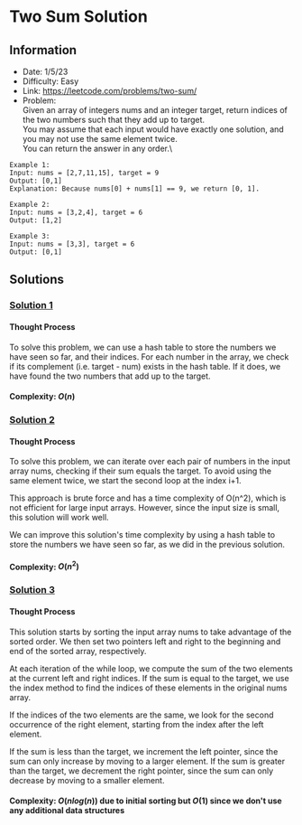 # Two Sum Solution 
## Information 
* Date: 1/5/23 
* Difficulty: Easy
* Link: https://leetcode.com/problems/two-sum/
* Problem: \
Given an array of integers nums and an integer target, return indices of the two numbers such that they add up to target. \
You may assume that each input would have exactly one solution, and you may not use the same element twice. \
You can return the answer in any order.\
```
Example 1:
Input: nums = [2,7,11,15], target = 9
Output: [0,1]
Explanation: Because nums[0] + nums[1] == 9, we return [0, 1].
```
```
Example 2:
Input: nums = [3,2,4], target = 6
Output: [1,2]
```
```
Example 3:
Input: nums = [3,3], target = 6
Output: [0,1]
```
## Solutions
### [Solution 1](https://github.com/yuufong/LeetCode/blob/main/Two%20Sum/two_sum_hash.py)
#### Thought Process
To solve this problem, we can use a hash table to store the numbers we have seen so far, and their indices. For each number in the array, we check if its complement (i.e. target - num) exists in the hash table. If it does, we have found the two numbers that add up to the target.
#### Complexity: $O(n)$

### [Solution 2](https://github.com/yuufong/LeetCode/blob/main/Two%20Sum/two_sum_nested_for.py)
#### Thought Process
To solve this problem, we can iterate over each pair of numbers in the input array nums, checking if their sum equals the target. To avoid using the same element twice, we start the second loop at the index i+1.

This approach is brute force and has a time complexity of O(n^2), which is not efficient for large input arrays. However, since the input size is small, this solution will work well.

We can improve this solution's time complexity by using a hash table to store the numbers we have seen so far, as we did in the previous solution.
#### Complexity: $O(n^2)$
### [Solution 3](https://github.com/yuufong/LeetCode/blob/main/Two%20Sum/two_sum_sliding_window.py)
#### Thought Process
This solution starts by sorting the input array nums to take advantage of the sorted order. We then set two pointers left and right to the beginning and end of the sorted array, respectively.

At each iteration of the while loop, we compute the sum of the two elements at the current left and right indices. If the sum is equal to the target, we use the index method to find the indices of these elements in the original nums array.

If the indices of the two elements are the same, we look for the second occurrence of the right element, starting from the index after the left element.

If the sum is less than the target, we increment the left pointer, since the sum can only increase by moving to a larger element. If the sum is greater than the target, we decrement the right pointer, since the sum can only decrease by moving to a smaller element.
#### Complexity: $O(nlog(n))$ due to initial sorting but $O(1)$ since we don't use any additional data structures


